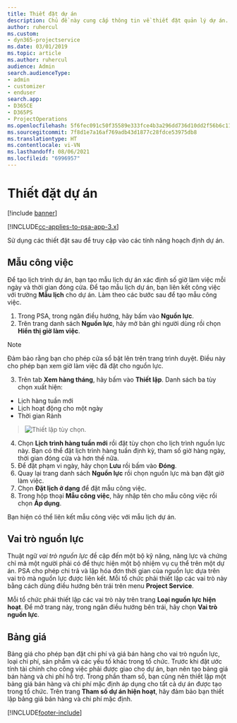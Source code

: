 ```yaml
---
title: Thiết đặt dự án
description: Chủ đề này cung cấp thông tin về thiết đặt quản lý dự án.
author: ruhercul
ms.custom:
- dyn365-projectservice
ms.date: 03/01/2019
ms.topic: article
ms.author: ruhercul
audience: Admin
search.audienceType:
- admin
- customizer
- enduser
search.app:
- D365CE
- D365PS
- ProjectOperations
ms.openlocfilehash: 5f6fec091c50f35589e333fce4b3a296dd736d10dd2f56b6c11209a55b493836
ms.sourcegitcommit: 7f8d1e7a16af769adb43d1877c28fdce53975db8
ms.translationtype: HT
ms.contentlocale: vi-VN
ms.lasthandoff: 08/06/2021
ms.locfileid: "6996957"
---
```

# <a name="project-settings"></a>Thiết đặt dự án

[!include [banner](../includes/psa-now-project-operations.md)]

[!INCLUDE[cc-applies-to-psa-app-3.x](../includes/cc-applies-to-psa-app-3x.md)]

Sử dụng các thiết đặt sau để truy cập vào các tính năng hoạch định dự án.

## <a name="work-template"></a>Mẫu công việc

Để tạo lịch trình dự án, bạn tạo mẫu lịch dự án xác định số giờ làm việc mỗi ngày và thời gian đóng cửa. Để tạo mẫu lịch dự án, bạn liên kết công việc với trường **Mẫu lịch** cho dự án. Làm theo các bước sau để tạo mẫu công việc.

1. Trong PSA, trong ngăn điều hướng, hãy bấm vào **Nguồn lực**. 
2. Trên trang danh sách **Nguồn lực**, hãy mở bản ghi người dùng rồi chọn **Hiển thị giờ làm việc**.

  > [!NOTE]
  > Đảm bảo rằng bạn cho phép cửa sổ bật lên trên trang trình duyệt. Điều này cho phép bạn xem giờ làm việc đã đặt cho nguồn lực.
  
3. Trên tab **Xem hàng tháng**, hãy bấm vào **Thiết lập**. Danh sách ba tùy chọn xuất hiện: 

  - Lịch hàng tuần mới
  - Lịch hoạt động cho một ngày
  - Thời gian Rảnh

> ![Thiết lập tùy chọn.](media/project-13.png)

4. Chọn **Lịch trình hàng tuần mới** rồi đặt tùy chọn cho lịch trình nguồn lực này. Bạn có thể đặt lịch trình hàng tuần định kỳ, tham số giờ hàng ngày, thời gian đóng cửa và hơn thế nữa.
5. Để đặt phạm vi ngày, hãy chọn **Lưu** rồi bấm vào **Đóng**. 
6. Quay lại trang danh sách **Nguồn lực** rồi chọn nguồn lực mà bạn đặt giờ làm việc. 
7. Chọn **Đặt lịch ở dạng** để đặt mẫu công việc. 
8. Trong hộp thoại **Mẫu công việc**, hãy nhập tên cho mẫu công việc rồi chọn **Áp dụng**. 

Bạn hiện có thể liên kết mẫu công việc với mẫu lịch dự án.

## <a name="resource-roles"></a>Vai trò nguồn lực

Thuật ngữ *vai trò nguồn lực* đề cập đến một bộ kỹ năng, năng lực và chứng chỉ mà một người phải có để thực hiện một bộ nhiệm vụ cụ thể trên một dự án. PSA cho phép chi trả và lập hóa đơn thời gian của nguồn lực dựa trên vai trò mà nguồn lực được liên kết. Mỗi tổ chức phải thiết lập các vai trò này bằng cách dùng điều hướng bên trái trên menu **Project Service**.

Mỗi tổ chức phải thiết lập các vai trò này trên trang **Loại nguồn lực hiện hoạt**. Để mở trang này, trong ngăn điều hướng bên trái, hãy chọn **Vai trò nguồn lực**.

## <a name="price-lists"></a>Bảng giá

Bảng giá cho phép bạn đặt chi phí và giá bán hàng cho vai trò nguồn lực, loại chi phí, sản phẩm và các yếu tố khác trong tổ chức. Trước khi đặt ước tính tài chính cho công việc phải được giao cho dự án, bạn nên tạo bảng giá bán hàng và chi phí hỗ trợ. Trong phần tham số, bạn cũng nên thiết lập một bảng giá bán hàng và chi phí mặc định áp dụng cho tất cả dự án được tạo trong tổ chức. Trên trang **Tham số dự án hiện hoạt**, hãy đảm bảo bạn thiết lập bảng giá bán hàng và chi phí mặc định.


[!INCLUDE[footer-include](../includes/footer-banner.md)]